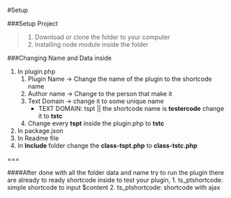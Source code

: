 #Setup

###Setup Project
> 1. Download or clone the folder to your computer
> 2. Installing node module inside the folder
  
###Changing Name and Data inside
1. In plugin.php
	1. Plugin Name
	-> Change the name of the plugin to the shortcode name
	2. Author name
	-> Change to the person that make it
	3. Text Domain
	-> change it to some unique name
		* TEXT DOMAIN: tspt || the shortcode name is __testercode__ change it to __tstc__
	4. Change every __tspt__ inside the plugin.php to __tstc__
2. In package.json
3. In Readme file
4. In __Include__ folder change the __class-tspt.php__ to __class-tstc.php__

===

####After done with all the folder data and name try to run the plugin
	there are already to ready shortcode inside to test your plugin, 
	1. ts_ptshortcode: simple shortcode to input $content
	2. ts_ptshortcode: shortcode with ajax
    
